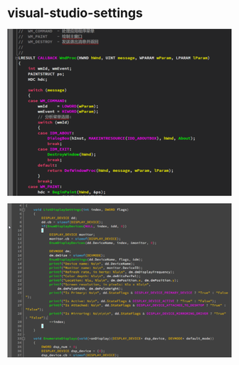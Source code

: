 # visual-studio-settings

![vs2013 color](https://github.com/wyrover/visual-studio-settings/blob/master/images/vs2013-color.png)

![vs2005 color](https://github.com/wyrover/visual-studio-settings/blob/master/images/vs2005-color.png)